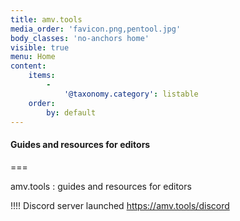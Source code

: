 ```yaml
---
title: amv.tools
media_order: 'favicon.png,pentool.jpg'
body_classes: 'no-anchors home'
visible: true
menu: Home
content:
    items:
        -
            '@taxonomy.category': listable
    order:
        by: default
---
```


#### Guides and resources for editors

===

<div id="title-container">
<span id="title"><span id="spaced">amv.tools :</span> guides and resources for editors</span>
</div>

!!!! Discord server launched https://amv.tools/discord

